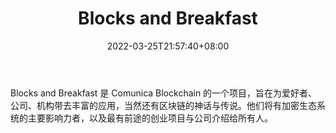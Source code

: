 ﻿---
weight: 
title: "Blocks and Breakfast"
description: "Blocks and Breakfast 是 Comunica Blockchain 的一个项目，旨在为爱好者、公司、机构带去丰富的应用，当然还有区块链的神话与传说"
date: 2022-03-25T21:57:40+08:00
lastmod: 2022-03-25T16:45:40+08:00
draft: false
authors: ["Metabd"]
featuredImage: "blocks-and-breakfast.jpg"
link: ""
tags: ["元宇宙资讯","Blocks and Breakfast"]
categories: ["navigation"]
navigation: ["元宇宙资讯"]
lightgallery: true
toc: true
pinned: false
recommend: false
recommend1: false
---
Blocks and Breakfast 是 Comunica Blockchain 的一个项目，旨在为爱好者、公司、机构带去丰富的应用，当然还有区块链的神话与传说。他们将有加密生态系统的主要影响力者，以及最有前途的创业项目与公司介绍给所有人。
